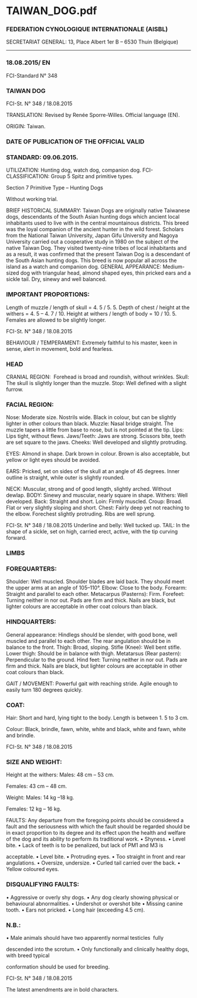 # TAIWAN_DOG.pdf


### FEDERATION CYNOLOGIQUE INTERNATIONALE (AISBL)


SECRETARIAT GENERAL: 13, Place Albert 1er  B – 6530 Thuin (Belgique)
______________________________________________________________________________

### 18.08.2015/ EN



FCI-Standard N° 348


### TAIWAN DOG




FCI-St. N° 348 / 18.08.2015

TRANSLATION: Revised by Renée Sporre-Willes. Official
language (EN).

ORIGIN: Taiwan.

### DATE OF PUBLICATION OF THE OFFICIAL VALID



### STANDARD: 09.06.2015.


UTILIZATION: Hunting dog, watch dog, companion dog.
FCI-CLASSIFICATION:  Group  5   Spitz and primitive types.

Section 7  Primitive Type – Hunting
Dogs

Without working trial.

BRIEF HISTORICAL SUMMARY: Taiwan Dogs are originally
native Taiwanese dogs, descendants of the South Asian hunting dogs
which ancient local inhabitants used to live with in the central
mountainous districts. This breed was the loyal companion of the
ancient hunter in the wild forest. Scholars from the National Taiwan
University, Japan Gifu University and Nagoya University carried out
a cooperative study in 1980 on the subject of the native Taiwan Dog.
They visited twenty-nine tribes of local inhabitants and as a result, it
was confirmed that the present Taiwan Dog is a descendant of the
South Asian hunting dogs. This breed is now popular all across the
island as a watch and companion dog.
GENERAL APPEARANCE: Medium-sized dog with triangular
head, almond shaped eyes, thin pricked ears and a sickle tail. Dry,
sinewy and well balanced.


### IMPORTANT PROPORTIONS:


Length of muzzle / length of skull = 4. 5 / 5. 5.
Depth of chest / height at the withers = 4. 5 – 4. 7 / 10.
Height at withers / length of body = 10 / 10. 5.
Females are allowed to be slightly longer.


FCI-St. N° 348 / 18.08.2015

BEHAVIOUR / TEMPERAMENT: Extremely faithful to his
master, keen in sense, alert in movement, bold and fearless.


### HEAD


CRANIAL REGION:  Forehead is broad and roundish, without
wrinkles.
Skull: The skull is slightly longer than the muzzle.
Stop: Well defined with a slight furrow.

### FACIAL REGION:


Nose: Moderate size. Nostrils wide. Black in colour, but can be
slightly lighter in other colours than black.
Muzzle: Nasal bridge straight. The muzzle tapers a little from base to
nose, but is not pointed at the tip.
Lips: Lips tight, without flews.
Jaws/Teeth: Jaws are strong. Scissors bite, teeth are set square to the
jaws.
Cheeks: Well developed and slightly protruding.

EYES: Almond in shape. Dark brown in colour. Brown is also
acceptable, but yellow or light eyes should be avoided.

EARS: Pricked, set on sides of the skull at an angle of 45 degrees.
Inner outline is straight, while outer is slightly rounded.

NECK: Muscular, strong and of good length, slightly arched.
Without dewlap.
BODY: Sinewy and muscular, nearly square in shape.
Withers: Well developed.
Back: Straight and short.
Loin: Firmly muscled.
Croup: Broad. Flat or very slightly sloping and short.
Chest: Fairly deep yet not reaching to the elbow. Forechest slightly
protruding. Ribs are well sprung.


FCI-St. N° 348 / 18.08.2015
Underline and belly: Well tucked up.
TAIL: In the shape of a sickle, set on high, carried erect, active, with
the tip curving forward.


### LIMBS



### FOREQUARTERS:


Shoulder: Well muscled. Shoulder blades are laid back. They should
meet the upper arms at an angle of 105–110°.
Elbow: Close to the body.
Forearm: Straight and parallel to each other.
Metacarpus (Pasterns): Firm.
Forefeet: Turning neither in nor out. Pads are firm and thick. Nails
are black, but lighter colours are acceptable in other coat colours than
black.

### HINDQUARTERS:


General appearance: Hindlegs should be slender, with good bone,
well muscled and parallel to each other. The rear angulation should
be in balance to the front.
Thigh: Broad, sloping.
Stifle (Knee): Well bent stifle.
Lower thigh: Should be in balance with thigh.
Metatarsus (Rear pastern): Perpendicular to the ground.
Hind feet: Turning neither in nor out. Pads are firm and thick. Nails
are black, but lighter colours are acceptable in other coat colours than
black.

GAIT / MOVEMENT: Powerful gait with reaching stride. Agile
enough to easily turn 180 degrees quickly.


### COAT:


Hair: Short and hard, lying tight to the body. Length is between 1. 5
to 3 cm.

Colour: Black, brindle, fawn, white, white and black, white and
fawn, white and brindle.


FCI-St. N° 348 / 18.08.2015


### SIZE AND WEIGHT:


Height at the withers:  Males:  48 cm – 53 cm.



Females: 43 cm – 48 cm.

Weight:
Males:
14 kg –18 kg.

Females: 12 kg – 16 kg.

FAULTS: Any departure from the foregoing points should be
considered a fault and the seriousness with which the fault should be
regarded should be in exact proportion to its degree and its effect
upon the health and welfare of the dog and its ability to perform its
traditional work.
• Shyness.
• Level bite.
• Lack of teeth is to be penalized, but lack of PM1 and M3 is

acceptable.
• Level bite.
• Protruding eyes.
• Too straight in front and rear angulations.
• Oversize, undersize.
• Curled tail carried over the back.
• Yellow coloured eyes.

### DISQUALIFYING FAULTS:


• Aggressive or overly shy dogs.
• Any dog clearly showing physical or behavioural abnormalities.
• Undershot or overshot bite
• Missing canine tooth.
• Ears not pricked.
• Long hair (exceeding 4.5 cm).

### N.B.:


• Male animals should have two apparently normal testicles  fully

descended into the scrotum.
• Only functionally and clinically healthy dogs, with breed typical

conformation should be used for breeding.


FCI-St. N° 348 / 18.08.2015


The latest amendments are in bold characters.






